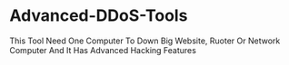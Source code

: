 # Advanced-DDoS-Tools
This Tool Need One Computer To Down Big Website, Ruoter Or Network Computer And It Has Advanced Hacking Features
